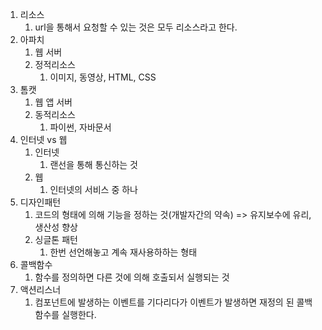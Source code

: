 1. 리소스
   1. url을 통해서 요청할 수 있는 것은 모두 리소스라고 한다.
2. 아파치 
   1. 웹 서버
   2. 정적리소스
      1. 이미지, 동영상, HTML, CSS
3. 톰캣
   1. 웹 앱 서버
   2. 동적리소스
      1. 파이썬, 자바문서
4. 인터넷 vs 웹
   1. 인터넷
      1. 랜선을 통해 통신하는 것
   2. 웹
      1. 인터넷의 서비스 중 하나
5. 디자인패턴
   1. 코드의 형태에 의해 기능을 정하는 것(개발자간의 약속) => 유지보수에 유리, 생산성 향상
   2. 싱글톤 패턴
      1. 한번 선언해놓고 계속 재사용하하는 형태
6. 콜백함수
   1. 함수를 정의하면 다른 것에 의해 호출되서 실행되는 것
7. 액션리스너
   1. 컴포넌트에 발생하는 이벤트를 기다리다가 이벤트가 발생하면 재정의 된 콜백함수를 실행한다.